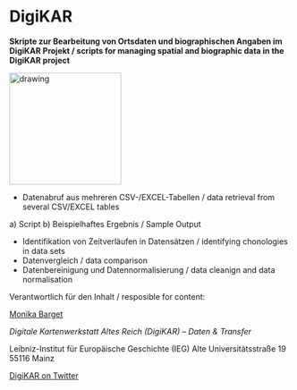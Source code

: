 # DigiKAR

**Skripte zur Bearbeitung von Ortsdaten und biographischen Angaben im DigiKAR Projekt / scripts for managing spatial and biographic data in the DigiKAR project**

<img src="https://github.com/ieg-dhr/DigiKAR/blob/main/DigiKAR_logo-small.png" alt="drawing" width="200" align="center"/>

- Datenabruf aus mehreren CSV-/EXCEL-Tabellen / data retrieval from several CSV/EXCEL tables

a) Script 
b) Beispielhaftes Ergebnis / Sample Output

- Identifikation von Zeitverläufen in Datensätzen / identifying chonologies in data sets
- Datenvergleich / data comparison
- Datenbereinigung und Datennormalisierung / data cleanign and data normalisation

Verantwortlich für den Inhalt / resposible for content:

[Monika Barget](https://github.com/MonikaBarget)

*Digitale Kartenwerkstatt Altes Reich (DigiKAR) – Daten & Transfer* 

Leibniz-Institut für Europäische Geschichte (IEG) 
Alte Universitätsstraße 19 
55116 Mainz 

[DigiKAR on Twitter](https://twitter.com/digi_KAR)






